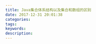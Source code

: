 ```yaml
---
title: Java集合体系结构以及集合和数组的区别
date: 2017-12-31 20:01:38
categories:
tags:
keywords:
description:
---
```

